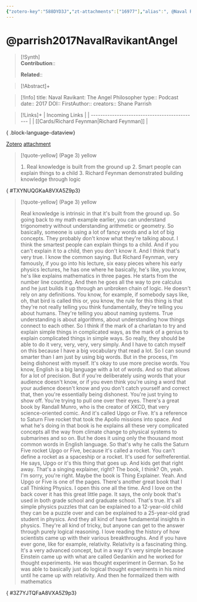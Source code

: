 ```yaml
---
{"zotero-key":"588DYD3J","zt-attachments":["16977"],"alias":", @Naval Ravikant: The Angel Philosopher","keywords":[],"FirstAuthor":"[[ Shane Parrish]]","tags":["source/podcast"],"dg-publish":true,"permalink":"/sources/parrish2017-naval-ravikant-angel/","dgPassFrontmatter":true}
---
```


# @parrish2017NavalRavikantAngel

>[!Synth]  
>**Contribution**::  
>  
>**Related**:: 
>  

> [!Abstract]+
> 

> [!Info]
> title: Naval Ravikant: The Angel Philosopher
> type:: Podcast
> date:: 2017
> DOI:: 
> FirstAuthor:: 
> creators:: Shane Parrish

> [!Links]+
>  | Incoming Links                                |
> | --------------------------------------------- |
> | [[Cards/Richard Feynman\|Richard Feynman]] |
> 
{ .block-language-dataview}


[Zotero](zotero://select/library/items/588DYD3J) [attachment](<file:///Users/nathanmaxwell/Zotero/storage/A8VXA5Z9/Parrish%20-%202017%20-%20Naval%20Ravikant%20The%20Angel%20Philosopher.pdf>)

> [!quote-yellow] (Page 3) yellow
> 
>  Real knowledge is built from the ground up   Smart people can explain things to a child   Richard Feynman demonstrated building knowledge through logic
>
{ #TXYNUQGKaA8VXA5Z9p3}


> [!quote-yellow] (Page 3) yellow
> 
> Real knowledge is intrinsic in that it's built from the ground up. So going  back to my math example earlier, you can understand trigonometry  without understanding arithmetic or geometry. So basically, someone is  using a lot of fancy words and a lot of big concepts. They probably don't  know what they're talking about. I think the smartest people can explain  things to a child. And if you can't explain it to a child, then you don't  know it. And I think that's very true. I know the common saying. But  Richard Feynman, very famously, if you go into his lecture, six easy  pieces where his early physics lectures, he has one where he basically,  he's like, you know, he's like explains mathematics in three pages. He  starts from the number line counting. And then he goes all the way to  pre calculus and he just builds it up through an unbroken chain of logic.  He doesn't rely on any definitions. You know, for example, if somebody  says like, oh, that bird is called this or, you know, the rule for this thing is  that they're not really telling you think fundamentally, they're telling you  about humans. They're telling you about naming systems. True  understanding is about algorithms, about understanding how things  connect to each other. So I think if the mark of a charlatan to try and  explain simple things in complicated ways, as the mark of a genius to  explain complicated things in simple ways. So really, they should be able to do it very, very, very, very simply. And I have to catch myself on this  because I have a big vocabulary that read a lot. So I can sound smarter  than I am just by using big words. But in the process, I'm being  dishonest with myself. It's okay to use more precise words. You know,  English is a big language with a lot of words. And so that allows for a lot  of precision.  But if you're deliberately using words that your audience doesn't know,  or if you even think you're using a word that your audience doesn't know  and you don't catch yourself and correct that, then you're essentially  being dishonest. You're just trying to show off. You're trying to pull one  over their eyes. There's a great book by Randall Munro, who is the  creator of XKCD, that very science-oriented comic. And it's called Upgo  or Five. It's a reference to Saturn Five rocket that took the Apollo  missions into space. And what he's doing in that book is he explains all  these very complicated concepts all the way from climate change to  physical systems to submarines and so on. But he does it using only the  thousand most common words in English language. So that's why he  calls the Saturn Five rocket Upgo or Five, because it's called a rocket.  You can't define a rocket as a spaceship or a rocket. It's used for selfreferential. He says, Upgo or it's this thing that goes up. And kids get  that right away. That's a singing explainer, right? The book, I think? Oh,  yeah. I'm sorry, you're right. Maybe the book is Thing Explainer. Yeah.  And Upgo or Five is one of the pages. There's another great book that I  call Thinking Physics. I open this one all the time. And I love on the back  cover it has this great little page. It says, the only book that's used in  both grade school and graduate school. That's true. It's all simple  physics puzzles that can be explained to a 12-year-old child they can be  a puzzle over and can be explained to a 25-year-old grad student in  physics. And they all kind of have fundamental insights in physics.  They're all kind of tricky, but anyone can get to the answer through  purely logical reasoning. I love reading the history of how scientists  came up with their various breakthroughs. And if you have ever gone,  like for example, relativity. Relativity is a fascinating thing.  It's a very advanced concept, but in a way it's very simple because  Einstein came up with what are called Gedankin and he worked for  thought experiments. He was thought experiment in German. So he was  able to basically just do logical thought experiments in his mind until he  came up with relativity. And then he formalized them with mathematics
>
{ #3Z7YJTQFaA8VXA5Z9p3}

